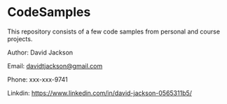 # CodeSamples

This repository consists of a few code samples from personal and course projects.

Author: David Jackson

Email: davidtjackson@gmail.com

Phone: xxx-xxx-9741

Linkdin: https://www.linkedin.com/in/david-jackson-0565311b5/
